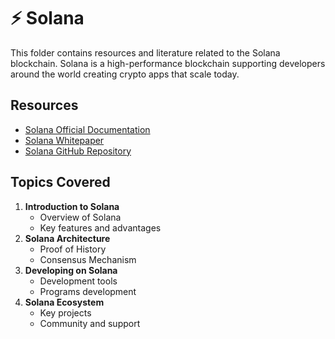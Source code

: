 # ⚡ Solana 

This folder contains resources and literature related to the Solana blockchain. Solana is a high-performance blockchain supporting developers around the world creating crypto apps that scale today.

## Resources

- [Solana Official Documentation](https://docs.solana.com/)
- [Solana Whitepaper](https://solana.com/solana-whitepaper.pdf)
- [Solana GitHub Repository](https://github.com/solana-labs/solana)

## Topics Covered

1. **Introduction to Solana**
   - Overview of Solana
   - Key features and advantages
2. **Solana Architecture**
   - Proof of History
   - Consensus Mechanism
3. **Developing on Solana**
   - Development tools
   - Programs development
4. **Solana Ecosystem**
   - Key projects
   - Community and support


